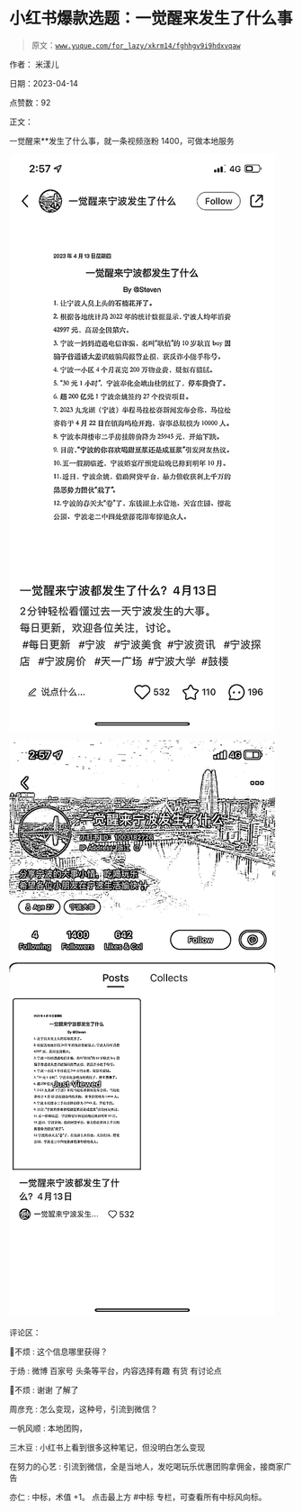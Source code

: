 # 小红书爆款选题：一觉醒来发生了什么事

> 原文：[`www.yuque.com/for_lazy/xkrm14/fghhgv9i9hdxvqaw`](https://www.yuque.com/for_lazy/xkrm14/fghhgv9i9hdxvqaw)

作者： 米漾儿

日期：2023-04-14

点赞数：92

正文：

一觉醒来**发生了什么事，就一条视频涨粉 1400，可做本地服务

![](img/5edfb7bc1c803efebe0ad26f8112f14f.png)

![](img/ea4034906ab036f34f41e2c41a9cd4e0.png)

评论区：

💎不烦 : 这个信息哪里获得？

于炀 : 微博 百家号 头条等平台，内容选择有趣 有货 有讨论点

💎不烦 : 谢谢 了解了

周彦充 : 怎么变现，这种号，引流到微信？

一帆风顺 : 本地团购，

三木豆 : 小红书上看到很多这种笔记，但没明白怎么变现

在努力的心艺 : 引流到微信，全是当地人，发吃喝玩乐优惠团购拿佣金，接商家广告

亦仁 : 中标，术值 +1。 点击最上方 #中标 专栏，可查看所有中标风向标。

